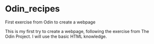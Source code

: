 # Odin_recipes
First exercise from Odin to create a webpage

This is my first try to create a webpage, following the exercise from The Odin Project.
I will use the basic HTML knowledge.

